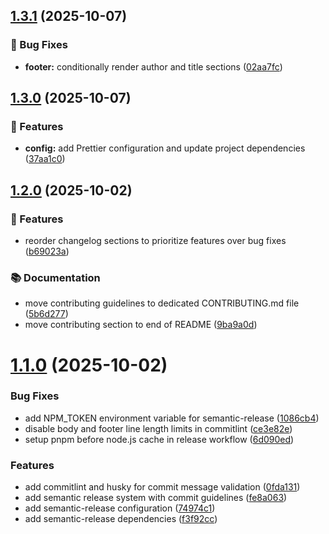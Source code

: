 ## [1.3.1](https://github.com/jbrinkman/slidev-theme-improving-25/compare/v1.3.0...v1.3.1) (2025-10-07)


### 🐛 Bug Fixes

* **footer:** conditionally render author and title sections ([02aa7fc](https://github.com/jbrinkman/slidev-theme-improving-25/commit/02aa7fca01b65221a3fbc9571d29547ca6bdbef2))

## [1.3.0](https://github.com/jbrinkman/slidev-theme-improving-25/compare/v1.2.0...v1.3.0) (2025-10-07)


### 🚀 Features

* **config:** add Prettier configuration and update project dependencies ([37aa1c0](https://github.com/jbrinkman/slidev-theme-improving-25/commit/37aa1c059d1c9aeb5c6380df26dc6511b155ec54))

## [1.2.0](https://github.com/jbrinkman/slidev-theme-improving-25/compare/v1.1.0...v1.2.0) (2025-10-02)


### 🚀 Features

* reorder changelog sections to prioritize features over bug fixes ([b69023a](https://github.com/jbrinkman/slidev-theme-improving-25/commit/b69023a15e0de77a8d0482559cb260c121d6a435))


### 📚 Documentation

* move contributing guidelines to dedicated CONTRIBUTING.md file ([5b6d277](https://github.com/jbrinkman/slidev-theme-improving-25/commit/5b6d277c267d560a7082cf766924de5a83556f75))
* move contributing section to end of README ([9ba9a0d](https://github.com/jbrinkman/slidev-theme-improving-25/commit/9ba9a0d5955bb9d75330c94e8ad21923140f4248))

# [1.1.0](https://github.com/jbrinkman/slidev-theme-improving-25/compare/v1.0.3...v1.1.0) (2025-10-02)


### Bug Fixes

* add NPM_TOKEN environment variable for semantic-release ([1086cb4](https://github.com/jbrinkman/slidev-theme-improving-25/commit/1086cb470ab4fd1c7c6c25adb200cbe3ab1f106c))
* disable body and footer line length limits in commitlint ([ce3e82e](https://github.com/jbrinkman/slidev-theme-improving-25/commit/ce3e82eb25a168bd38bfe501300e0ee7b5064e23))
* setup pnpm before node.js cache in release workflow ([6d090ed](https://github.com/jbrinkman/slidev-theme-improving-25/commit/6d090eda23a6293225e86e8e1f73634ea14a5be1))


### Features

* add commitlint and husky for commit message validation ([0fda131](https://github.com/jbrinkman/slidev-theme-improving-25/commit/0fda1318461ea5fd0c453ee3ef1bd332ac772502))
* add semantic release system with commit guidelines ([fe8a063](https://github.com/jbrinkman/slidev-theme-improving-25/commit/fe8a06352b5d9186bd6ce0bae6791c82d47a654c))
* add semantic-release configuration ([74974c1](https://github.com/jbrinkman/slidev-theme-improving-25/commit/74974c16583de44f8caba0e9dfb254312293eedd))
* add semantic-release dependencies ([f3f92cc](https://github.com/jbrinkman/slidev-theme-improving-25/commit/f3f92ccd9bb1e490a2cc09dc1f029f3f646c38cd))
